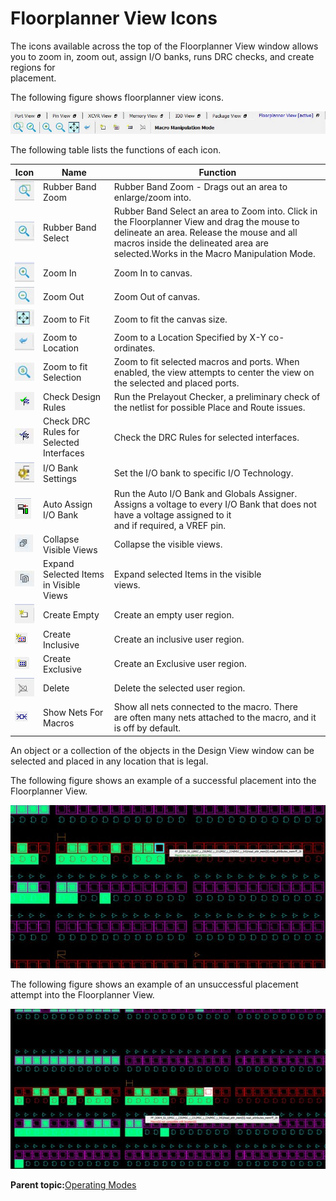 # Floorplanner View Icons

The icons available across the top of the Floorplanner View window allows<br /> you to zoom in, zoom out, assign I/O banks, runs DRC checks, and create regions for<br /> placement.

The following figure shows floorplanner view icons.

![](GUID-DBB84A27-1B41-4A40-8A0F-1F584BB4CAA6-low.jpg "Floorplanner View Icons")

The following table lists the functions of each icon.

|Icon|Name|Function|
|----|----|--------|
|![](GUID-CF53D5FD-39E9-46F4-A482-0668F846B97A-low.jpg)|Rubber Band Zoom|Rubber Band Zoom - Drags out an area to enlarge/zoom into.|
|![](GUID-AC288FDB-4019-4BAF-A59E-A31994287F7F-low.jpg)|Rubber Band Select|Rubber Band Select an area to Zoom into. Click in the Floorplanner View and drag the mouse to delineate an area. Release the mouse and all macros inside the delineated area are selected.Works in the Macro Manipulation Mode.|
|![](GUID-99477472-2ECA-4C97-A1A8-3738B4BE5DB1-low.jpg)|Zoom In|Zoom In to canvas.|
|![](GUID-D6A745D5-417B-417B-A186-87EEE56C3BB5-low.jpg)|Zoom Out|Zoom Out of canvas.|
|![](GUID-A74BD946-6C00-480C-A6DD-2718B2BD92EB-low.jpg)|Zoom to Fit|Zoom to fit the canvas size.|
|![](GUID-7F632DF2-6F47-42EC-A8E7-967903F13BC6-low.jpg)|Zoom to Location|Zoom to a Location Specified by X-Y co-ordinates.|
|![](GUID-5144EDCB-6FDA-47E1-AAAA-77ECE0DED923-low.jpg)|Zoom to fit Selection|Zoom to fit selected macros and ports. When enabled, the view attempts to center the view on the selected and placed ports.|
|![](GUID-473B8BF1-D4E6-4CD7-A75E-124CBE627798-low.png)|Check Design Rules|Run the Prelayout Checker, a preliminary check of the netlist for possible Place and Route issues.|
|![](GUID-488971ED-CBA1-4F6E-AFA6-21EA74CBE95F-low.jpg)|Check DRC Rules for Selected Interfaces|Check the DRC Rules for selected interfaces.|
|![](GUID-DB11D5E9-426B-4EA7-889C-304F43091B15-low.jpg)|I/O Bank Settings|Set the I/O bank to specific I/O Technology.|
|![](GUID-AD5A21BC-F8BB-4B44-9B08-6E83C97228D2-low.png)|Auto Assign I/O Bank|Run the Auto I/O Bank and Globals Assigner.<br /> Assigns a voltage to every I/O Bank that does not have a voltage assigned to it<br /> and if required, a VREF pin.|
|![](GUID-4C20DF95-ADB5-411A-B892-1FB6F7449971-low.jpg)|Collapse Visible Views|Collapse the visible views.|
|![](GUID-7A30657E-1219-4E4D-868C-C47F8901F0D2-low.jpg)|Expand Selected Items in Visible<br /> Views|Expand selected Items in the visible<br /> views.|
|![](GUID-B45484BE-E5A9-496B-8095-8EE2C6F3E9E8-low.png)|Create Empty|Create an empty user region.|
|![](GUID-F6D62AF4-BF16-4C9A-A428-85A324A56910-low.png)|Create Inclusive|Create an inclusive user region.|
|![](GUID-78A74DDC-CD6F-4510-91D4-1A106D15E0F5-low.png)|Create Exclusive|Create an Exclusive user region.|
|![](GUID-C10B2A65-08DE-4CD4-B472-435167599F81-low.png)|Delete|Delete the selected user region.|
|![](GUID-994C6C04-1566-4C16-8AC5-0BB3D76C6161-low.png)|Show Nets For Macros|Show all nets connected to the macro. There<br /> are often many nets attached to the macro, and it is off by default.|

An object or a collection of the objects in the Design View window can be selected and placed in any location that is legal.

The following figure shows an example of a successful placement into the Floorplanner View.

![](GUID-F28BB824-225C-4A53-898A-516F7A0AFDB6-low.jpg "Floorplanner View—Successful Placement")

The following figure shows an example of an unsuccessful placement<br /> attempt into the Floorplanner View.

![](GUID-63039F3B-9232-4377-99DA-8525B14A7E11-low.jpg "Floorplanner View - Unsuccessful Placement Attempt")

**Parent topic:**[Operating Modes](GUID-BA522578-5894-4CAA-9E78-66546C3F5B81.md)

